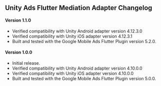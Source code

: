 ## Unity Ads Flutter Mediation Adapter Changelog

#### Version 1.1.0
- Verified compatibility with Unity Android adapter version 4.12.3.0
- Verified compatibility with Unity iOS adapter version 4.12.3.1
- Built and tested with the Google Mobile Ads Flutter Plugin version 5.2.0.

#### Version 1.0.0
- Initial release.
- Verified compatibility with Unity Android adapter version 4.10.0.0
- Verified compatibility with Unity iOS adapter version 4.10.0.0
- Built and tested with the Google Mobile Ads Flutter Plugin version 5.0.0.
